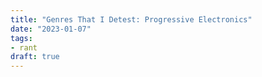 ```yaml
---
title: "Genres That I Detest: Progressive Electronics"
date: "2023-01-07"
tags: 
- rant
draft: true
---
```

